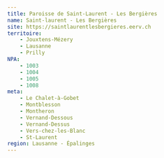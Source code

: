 ```yaml
---
title: Paroisse de Saint-Laurent - Les Bergières
name: Saint-laurent - Les Bergières
site: https://saintlaurentlesbergieres.eerv.ch
territoire:
    - Jouxtens-Mézery
    - Lausanne
    - Prilly
NPA:
    - 1003
    - 1004
    - 1005
    - 1008
meta:
    - Le Chalet-à-Gobet
    - Montblesson
    - Montheron
    - Vernand-Dessous
    - Vernand-Dessus
    - Vers-chez-les-Blanc
    - St-Laurent
region: Lausanne - Épalinges
---
```


